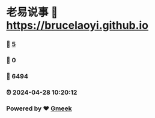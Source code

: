 # 老易说事 :link: https://brucelaoyi.github.io 
### :page_facing_up: [5](https://brucelaoyi.github.io/tag.html) 
### :speech_balloon: 0 
### :hibiscus: 6494 
### :alarm_clock: 2024-04-28 10:20:12 
### Powered by :heart: [Gmeek](https://github.com/Meekdai/Gmeek)

